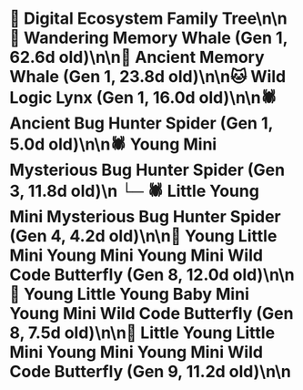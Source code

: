 # 🌳 Digital Ecosystem Family Tree\n\n🐋 Wandering Memory Whale (Gen 1, 62.6d old)\n\n🐋 Ancient Memory Whale (Gen 1, 23.8d old)\n\n🐱 Wild Logic Lynx (Gen 1, 16.0d old)\n\n🕷️ Ancient Bug Hunter Spider (Gen 1, 5.0d old)\n\n🕷️ Young Mini Mysterious Bug Hunter Spider (Gen 3, 11.8d old)\n  └─ 🕷️ Little Young Mini Mysterious Bug Hunter Spider (Gen 4, 4.2d old)\n\n🦋 Young Little Mini Young Mini Young Mini Wild Code Butterfly (Gen 8, 12.0d old)\n\n🦋 Young Little Young Baby Mini Young Mini Wild Code Butterfly (Gen 8, 7.5d old)\n\n🦋 Little Young Little Mini Young Mini Young Mini Wild Code Butterfly (Gen 9, 11.2d old)\n\n